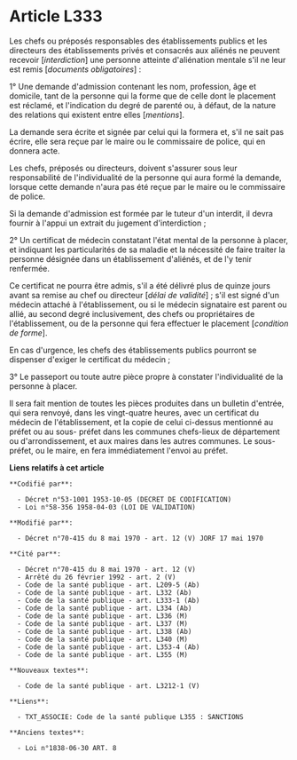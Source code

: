 # Article L333

Les chefs ou préposés responsables des établissements publics et les directeurs des établissements privés et consacrés aux
aliénés ne peuvent recevoir [*interdiction*] une personne atteinte d'aliénation mentale s'il ne leur est remis [*documents
obligatoires*] :

1° Une demande d'admission contenant les nom, profession, âge et domicile, tant de la personne qui la forme que de celle dont
le placement est réclamé, et l'indication du degré de parenté ou, à défaut, de la nature des relations qui existent entre
elles [*mentions*].

La demande sera écrite et signée par celui qui la formera et, s'il ne sait pas écrire, elle sera reçue par le maire ou le
commissaire de police, qui en donnera acte.

Les chefs, préposés ou directeurs, doivent s'assurer sous leur responsabilité de l'individualité de la personne qui aura
formé la demande, lorsque cette demande n'aura pas été reçue par le maire ou le commissaire de police.

Si la demande d'admission est formée par le tuteur d'un interdit, il devra fournir à l'appui un extrait du jugement
d'interdiction ;

2° Un certificat de médecin constatant l'état mental de la personne à placer, et indiquant les particularités de sa maladie
et la nécessité de faire traiter la personne désignée dans un établissement d'aliénés, et de l'y tenir renfermée.

Ce certificat ne pourra être admis, s'il a été délivré plus de quinze jours avant sa remise au chef ou directeur [*délai de
validité*] ; s'il est signé d'un médecin attaché à l'établissement, ou si le médecin signataire est parent ou allié, au
second degré inclusivement, des chefs ou propriétaires de l'établissement, ou de la personne qui fera effectuer le placement
[*condition de forme*].

En cas d'urgence, les chefs des établissements publics pourront se dispenser d'exiger le certificat du médecin ;

3° Le passeport ou toute autre pièce propre à constater l'individualité de la personne à placer.

Il sera fait mention de toutes les pièces produites dans un bulletin d'entrée, qui sera renvoyé, dans les vingt-quatre
heures, avec un certificat du médecin de l'établissement, et la copie de celui ci-dessus mentionné au préfet ou au sous-
préfet dans les communes chefs-lieux de département ou d'arrondissement, et aux maires dans les autres communes. Le sous-
préfet, ou le maire, en fera immédiatement l'envoi au préfet.

**Liens relatifs à cet article**

	**Codifié par**:

	  - Décret n°53-1001 1953-10-05 (DECRET DE CODIFICATION)
	  - Loi n°58-356 1958-04-03 (LOI DE VALIDATION)

	**Modifié par**:

	  - Décret n°70-415 du 8 mai 1970 - art. 12 (V) JORF 17 mai 1970

	**Cité par**:

	  - Décret n°70-415 du 8 mai 1970 - art. 12 (V)
	  - Arrêté du 26 février 1992 - art. 2 (V)
	  - Code de la santé publique - art. L209-5 (Ab)
	  - Code de la santé publique - art. L332 (Ab)
	  - Code de la santé publique - art. L333-1 (Ab)
	  - Code de la santé publique - art. L334 (Ab)
	  - Code de la santé publique - art. L336 (M)
	  - Code de la santé publique - art. L337 (M)
	  - Code de la santé publique - art. L338 (Ab)
	  - Code de la santé publique - art. L340 (M)
	  - Code de la santé publique - art. L353-4 (Ab)
	  - Code de la santé publique - art. L355 (M)

	**Nouveaux textes**:

	  - Code de la santé publique - art. L3212-1 (V)

	**Liens**:

	  - TXT_ASSOCIE: Code de la santé publique L355 : SANCTIONS

	**Anciens textes**:

	  - Loi n°1838-06-30 ART. 8

